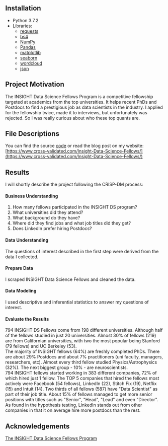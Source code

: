 ## Installation

- Python 3.7.2
- Libraries: 
  - [requests](https://realpython.com/python-requests/)
  - [bs4](https://www.crummy.com/software/BeautifulSoup/bs4/doc/)
  - [NumPy](http://www.numpy.org/)
  - [Pandas](http://pandas.pydata.org)
  - [matplotlib](http://matplotlib.org/)
  - [seaborn](https://seaborn.pydata.org)
  - [wordcloud](https://github.com/amueller/word_cloud)
  - [json](https://docs.python.org/3/library/json.html)

## Project Motivation

The INSIGHT Data Science Fellows Program is a competitive fellowship targeted at academics from the top universities. It helps recent PhDs and Postdocs to find a prestigious job as data scientists in the industry. I applied for the fellowship twice, made it to interviews, but unfortunately was rejected. So I was really curious about who these top quants are. 


## File Descriptions

You can find the source [code](https://github.com/k-bosko/insight_fellows/blob/master/INSIGHT_Data_Science_Fellowship.ipynb) or read the blog post on my website: [https://www.cross-validated.com/Insight-Data-Science-Fellows/](https://www.cross-validated.com/Insight-Data-Science-Fellows/)


## Results

I will shortly describe the project following the CRISP-DM process:

#### Business Understanding
  1. How many fellows participated in the INSIGHT DS program?
  2. What universities did they attend?
  3. What background do they have?
  4. Where did they find jobs and what job titles did they get?
  5. Does LinkedIn prefer hiring Postdocs?
  
#### Data Understanding
  The questions of interest described in the first step were derived from the data I collected. 
  
#### Prepare Data
  I scraped INSIGHT Data Science Fellows and cleaned the data.
  
#### Data Modeling
  I used descriptive and inferential statistics to answer my questions of interest.
  
#### Evaluate the Results
794 INSIGHT DS Fellows come from 198 different universities. Although half of the fellows studied in just 20 universities. Almost 30% of fellows (219) are from Californian universities, with two the most popular being Stanford (79 fellows) and UC Berkeley (53). <br>
The majority of INSIGHT fellows (64%) are freshly completed PhDs. There are about 29% Postdocs and about 7% practitioners (uni faculty, managers, researchers, etc). Almost every third fellow studied Physics/Astrophysics (32%). The next biggest group - 10% - are neuroscientists. <br>
794 INSIGHT fellows started working in 383 different companies, 72% of which hired just 1 fellow. The TOP 5 companies that hired the fellows most actively were Facebook (54 fellows), LinkedIn (22), Stitch Fix (19), Netflix (15) and Intuit (14).
Two thirds of all fellows (587) have "Data Scientist" as part of their job title. About 15% of fellows managed to get more senior positions with titles such as "Senior", "Head", "Lead" and even "Director".
As found in the hypothesis testing, LinkedIn stands out from other companies in that it on average hire more postdocs than the rest.
  
## Acknowledgements

[The INSIGHT Data Science Fellows Program](https://www.insightdatascience.com)
